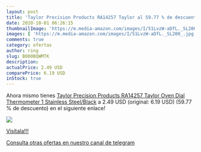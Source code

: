 ```yaml
---
layout: post
title: 'Taylor Precision Products RA14257 Taylor al 59.77 % de descuento'
date: 2020-10-01 06:26:15
thumbnailImage: 'https://m.media-amazon.com/images/I/51LvzW-aDfL._SL200_.jpg'
images: [ 'https://m.media-amazon.com/images/I/51LvzW-aDfL._SL200_.jpg' ]
comments: true
category: ofertas
author: ring
slug: B000BQWMTK
description:
actualPrice: 2.49 USD
comparePrice: 6.19 USD
inStock: true
---
```


Ahora mismo tienes [Taylor Precision Products RA14257 Taylor Oven Dial Thermometer  1  Stainless Steel/Black](https://www.amazon.com/dp/B000BQWMTK/?tag=redken08-20) a 2.49 USD (original: 6.19 USD) (59.77 %  de descuento) en el siguiente enlace!

[![](https://m.media-amazon.com/images/I/51LvzW-aDfL._SL200_.jpg)](https://www.amazon.com/dp/B000BQWMTK/?tag=redken08-20)

[Visítala!!!](https://www.amazon.com/dp/B000BQWMTK/?tag=redken08-20)

[Consulta otras ofertas en nuestro canal de telegram](https://t.me/s/ofertas25)
